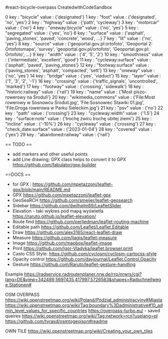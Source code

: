 #react-bicycle-overpass
CreatedwithCodeSandbox


0
	key : "bicycle"
	value :  {'designated'}
1
	key : "foot"
	value :  {'designated', 'no', 'yes'}
2
	key : "highway"
	value :  {'path', 'cycleway'}
3
	key : "motorcar"
	value :  {'no'}
4
	key : "oneway:bicycle"
	value :  {'no', 'yes'}
5
	key : "segregated"
	value :  {'yes', 'no'}
6
	key : "surface"
	value :  {'asphalt', 'paving_stones', 'paved', 'concrete', 'wood', …}
7
	key : "lit"
	value :  {'no', 'yes'}
8
	key : "source"
	value :  {'geoportal.gov.pl:ortofoto', 'Geoportal 2: Ortofotomapa', 'survey', 'geoportal.gov.pl/ortofoto', 'Geoportal.gov.pl: Ortofoto', …}
9
	key : "width"
	value :  {'4', '5', '2'}
10
	key : "smoothness"
	value :  {'intermediate', 'excellent', 'good'}
11
	key : "cycleway:surface"
	value :  {'asphalt', 'paved', 'paving_stones'}
12
	key : "footway:surface"
	value :  {'paving_stones', 'asphalt', 'compacted', 'sett'}
13
	key : "oneway"
	value :  {'no', 'yes'}
14
	key : "bridge"
	value :  {'yes', 'viaduct'}
15
	key : "layer"
	value :  {'1', '3', '2', '-1'}
16
	key : "crossing"
	value :  {'traffic_signals', 'uncontrolled', 'marked'}
17
	key : "footway"
	value :  {'crossing', 'sidewalk'}
18
	key : "historic:railway"
	value :  {'rail'}
19
	key : "name"
	value :  {'Most piszo-rowerowy na Środuli'}
20
	key : "wikimedia_commons"
	value :  {'File:Most rowerowy w Sosnowcu Środuli.jpg', 'File:Sosnowiec Stawiki 01.jpg', 'File:Droga rowerowa w Parku Sieleckim.jpg'}
21
	key : "psv"
	value :  {'no'}
22
	key : "path"
	value :  {'crossing'}
23
	key : "cycleway:width"
	value :  {'1.5'}
24
	key : "surface:note"
	value :  {'trochę żwiru trochę ubitej ziemi'}
25
	key : "incline"
	value :  {'-10%'}
26
	key : "cycleway"
	value :  {'crossing'}
27
	key : "check_date:surface"
	value :  {'2023-01-04'}
28
	key : "covered"
	value :  {'yes'}
29
	key : "abandoned:railway"
	value :  {'rail'}


== TODO ==
* add markers and other useful points
* add Line drawing; GPX class helps to convert it to GPX https://github.com/fabulator/gpx-builder


==DOCS ==
* for GPX : https://github.com/mpetazzoni/leaflet-gpx/blob/main/README.md
* GPX https://github.com/mpetazzoni/leaflet-gpx
* GeoSeaRCH https://github.com/smeijer/leaflet-geosearch
* Sidebar https://github.com/dwilhelm89/LeafletSlider
* Elevation - taki wykres pod mapą wyświetla https://raruto.github.io/leaflet-elevation/
* Route find https://github.com/perliedman/leaflet-routing-machine
* Editable path https://github.com/Leaflet/Leaflet.Editable
* Draw https://github.com/alex3165/react-leaflet-draw
* Measure https://github.com/ljagis/leaflet-measure
* Image https://github.com/mapbox/leaflet-image
* Print https://github.com/Igor-Vladyka/leaflet.browser.print
* Casto CSS Style: https://github.com/cyclosm/cyclosm-cartocss-style
* Opacity control https://github.com/dayjournal/Leaflet.Control.Opacity
* Gesture https://github.com/Raruto/leaflet-gesture-handling


Example
https://radservice.radroutenplaner.nrw.de/rrp/nrwrs/cgi?lang=DE&view=342489,5697435,417997,5726583&shapes=Radschnellwege,Stationen#


OSM OVERPASS
https://wiki.openstreetmap.org/wiki/Poland/Podział_administracyjny#Miasta
https://wiki.openstreetmap.org/wiki/Tag:boundary%3Dadministrative#10_admin_level_values_for_specific_countries
https://overpass-turbo.eu/ - saved queires
https://wiki.openstreetmap.org/wiki/Tag:network=rcn?uselang=pl
https://github.com/tyrasd/osmtogeojson#readme


OWN TILE
https://wiki.openstreetmap.org/wiki/Creating_your_own_tiles



